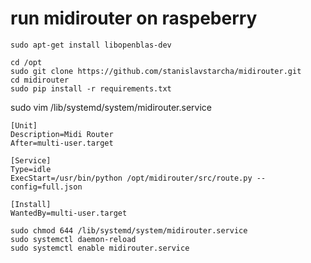 # run midirouter on raspeberry

```
sudo apt-get install libopenblas-dev

cd /opt
sudo git clone https://github.com/stanislavstarcha/midirouter.git
cd midirouter
sudo pip install -r requirements.txt
```

sudo vim /lib/systemd/system/midirouter.service

```
[Unit]
Description=Midi Router
After=multi-user.target

[Service]
Type=idle
ExecStart=/usr/bin/python /opt/midirouter/src/route.py --config=full.json

[Install]
WantedBy=multi-user.target
```

```
sudo chmod 644 /lib/systemd/system/midirouter.service
sudo systemctl daemon-reload
sudo systemctl enable midirouter.service
```